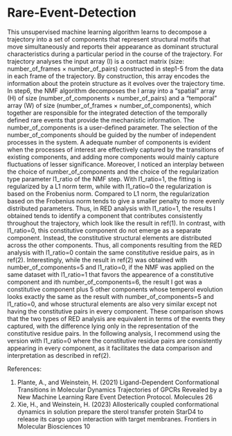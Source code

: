 # Rare-Event-Detection

This unsupervised machine learning algorithm learns to decompose a trajectory into a set of components that represent structural motifs that move simultaneously and reports their appearance as dominant structural characteristics during a particular period in the course of the trajectory. 
For trajectory analyses the input array (I) is a contact matrix (size: number_of_frames × number_of_pairs) constructed in step1-5 from the data in each frame of the trajectory. By construction, this array encodes the information about the protein structure as it evolves over the trajectory time. In step6, the NMF algorithm decomposes the I array into a “spatial” array (H) of size (number_of_components × number_of_pairs) and a “temporal” array (W) of size (number_of_frames × number_of_components), which together are responsible for the integrated detection of the temporally defined rare events that provide the mechanistic information.
The number_of_components is a user-defined parameter. The selection of the number_of_components should be guided by the number of independent processes in the system. A adequate number of components is evident when the processes of interest are effectively captured by the transitions of existing components, and adding more components would mainly capture fluctuations of lesser significance.
Moreover, I noticed an interplay between the choice of number_of_components and the choice of the regularization type parameter l1_ratio of the NMF step. With l1_ratio=1, the fitting is regularized by a L1 norm term, while with l1_ratio=0 the regularization is based on the Frobenius norm. Compared to L1 norm, the regularization based on the Frobenius norm tends to give a smaller penalty to more evenly distributed parameters. Thus, in RED analysis with l1_ratio=1, the results I obtained tends to identify a component that contributes consistently throughout the trajectory, which look like the result in ref(1). In contrast, with l1_ratio=0, this constitutive component do not emerge as a separate component. Instead, the constitutive structural elements are distributed across the other components. Thus, all components resulting from the RED analysis with l1_ratio=0 contain the same constitutive residue pairs, as in ref(2). Interestingly, while the result in ref(2) was obtained with number_of_components=5 and l1_ratio=0, if the NMF was applied on the same dataset with l1_ratio=1 that favors the appearence of a constitutive component and ith number_of_components=6, the result I got was a constitutive component plus 5 other components whose temperol evolution looks exactly the same as the result with number_of_components=5 and l1_ratio=0, and whose structural elements are also very similar except not having the constitutive pairs in every component. These comparison shows that the two types of RED analysis are equivalent in terms of the events they captured, with the difference lying only in the representation of the constitutive residue pairs. In the following analysis, I recommend using the version with l1_ratio=0 where the constitutive residue pairs are consistently appearing in every component, as it facilitates the data comparison and interpretation as described in ref(2).

References:
1. Plante, A., and Weinstein, H. (2021) Ligand-Dependent Conformational Transitions in Molecular Dynamics Trajectories of GPCRs Revealed by a New Machine Learning Rare Event Detection Protocol. Molecules 26
2. Xie, H., and Weinstein, H. (2023) Allosterically coupled conformational dynamics in solution prepare the sterol transfer protein StarD4 to release its cargo upon interaction with target membranes. Frontiers in Molecular Biosciences 10
